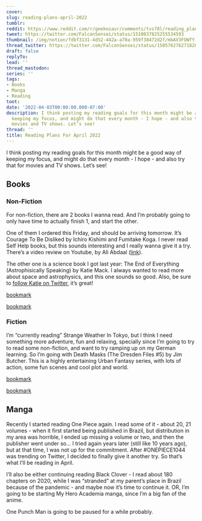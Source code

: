 ```yaml
---
cover:
slug: reading-plans-april-2022
tumblr:
reddit: https://www.reddit.com/r/geekosaur/comments/tvs78l/reading_plans_for_april_2022/
tweet: https://twitter.com/FalconSensei/status/1510837825255534593
thumbnail: /img/notion/fdbf3131-4d52-442a-a70a-959f38472d2f/mbAV3FOWfY-1200.jpeg
thread_twitter: https://twitter.com/FalconSensei/status/1505762762718281729
draft: false
replyTo:
lead: ''
thread_mastodon:
series: ''
tags:
- Books
- Manga
- Reading
toot:
date: '2022-04-03T00:00:00.000-07:00'
description: I think posting my reading goals for this month might be a good way of
  keeping my focus, and might do that every month - I hope - and also try that for
  movies and TV shows. Let’s see!
thread: ''
title: Reading Plans For April 2022
---
```


I think posting my reading goals for this month might be a good way of keeping my focus, and might do that every month - I hope - and also try that for movies and TV shows. Let’s see!


## Books


### Non-Fiction


For non-fiction, there are 2 books I wanna read. And I’m probably going to only have time to actually finish 1, and start the other.


One of them I ordered this Friday, and should be arriving tomorrow. It’s Courage To Be Disliked by Ichiro Kishimi and Fumitake Koga. I never read Self Help books, but this sounds interesting and I really wanna give it a try. There’s a video review on Youtube, by Ali Abdaal ([link](https://www.youtube.com/watch?v=Bf4Hs5E9eNg)).


The other one is a science book I got last year: The End of Everything (Astrophisically Speaking) by Katie Mack. I always wanted to read more about space and astrophysics, and this one sounds so good. Also, be sure to [follow Katie on Twitter](https://twitter.com/AstroKatie), it’s great!


[bookmark](https://www.goodreads.com/book/show/43306206-the-courage-to-be-disliked)


[bookmark](https://www.goodreads.com/book/show/52767659-the-end-of-everything)


### Fiction


I’m “currently reading” Strange Weather In Tokyo, but I think I need something more adventure, fun and relaxing, specially since I’m going to try to read some non-fiction, and want to try ramping up on my German learning. So I’m going with Death Masks (The Dresden Files #5) by Jim Butcher. This is a highly entertaining Urban Fantasy series, with lots of action, some fun scenes and cool plot and world.


[bookmark](https://www.goodreads.com/book/show/91479.Death_Masks)


[bookmark](https://www.goodreads.com/book/show/18283207-strange-weather-in-tokyo)


## Manga


Recently I started reading One Piece again. I read some of it - about 20, 21 volumes - when it first started being published in Brazil, but distribution in my area was horrible, I ended up missing a volume or two, and then the publisher went under so... I tried again years later (still like 10 years ago), but at that time, I was not up for the commitment. After #ONEPIECE1044 was trending on Twitter, I decided to finally give it another try. So that’s what I’ll be reading in April.


I’ll also be either continuing reading Black Clover - I read about 180 chapters on 2020, while I was “stranded” at my parent’s place in Brazil because of the pandemic - and maybe now it’s time to continue it. OR, I’m going to be starting My Hero Academia manga, since I’m a big fan of the anime.


One Punch Man is going to be paused for a while probably.

